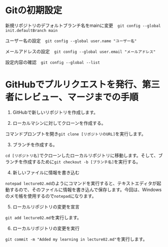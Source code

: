 # Gitの初期設定
 新規リポジトリのデフォルトブランチ名をmainに変更　```git config --global init.defaultBranch main```
 
 ユーザー名の設定　```git config --global user.name "ユーザー名"```

 メールアドレスの設定　```git config --global user.email "メールアドレス"```

設定内容の確認　```git config --global --list```

# GitHubでプルリクエストを発行、第三者にレビュー、マージまでの手順
1. GitHubで新しいリポジトリを作成します。

2. ローカルマシンに対してクローンを作成する。

 コマンドプロンプトを開き```git clone [リポジトリのURL]```を実行します。

3. ブランチを作成する。

 ```cd [リポジトリ名]```でクローンしたローカルリポジトリに移動します。そして、ブランチを作成するために```git checkout -b [ブランチ名]```を実行する。

4. 新しいファイルに情報を書き込む

 ```notepad lecture02.md```のようにコマンドを実行すると、テキストエディタが起動するので、そのファイルに情報を書き込んで保存します。今回は、Windowsのメモ帳を使用するので```notepad```になります。

5. ローカルリポジトリの変更を宣言

 ```git add lecture02.md```を実行します。

6. ローカルリポジトリの変更を実行

 ```git commit -m "Added my learning in lecture02.md"```を実行します。


   
